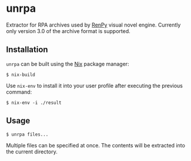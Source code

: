 # unrpa

Extractor for RPA archives used by [RenPy](https://www.renpy.org) visual novel engine. Currently only version 3.0 of the archive format is supported.

## Installation

`unrpa` can be built using the [Nix](https://nixos.org/nix/) package manager:

```
$ nix-build
```

Use `nix-env` to install it into your user profile after executing the previous command:

```
$ nix-env -i ./result
```

## Usage

```
$ unrpa files...
```

Multiple files can be specified at once. The contents will be extracted into the current directory.

